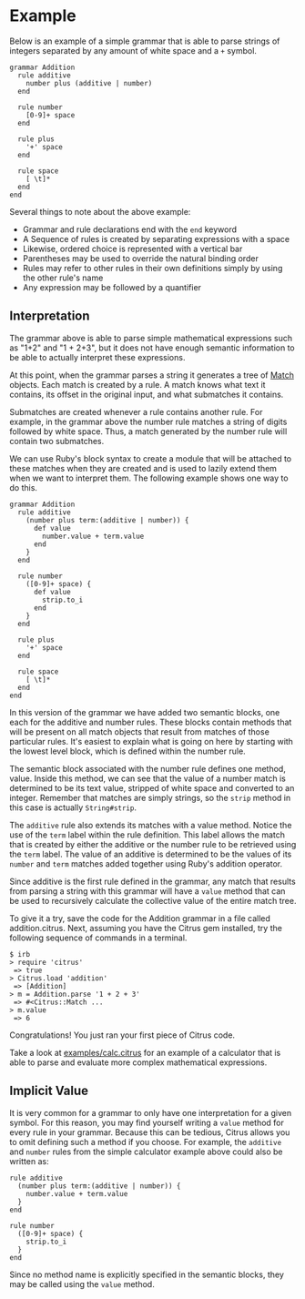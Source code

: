 # Example


Below is an example of a simple grammar that is able to parse strings of
integers separated by any amount of white space and a `+` symbol.

    grammar Addition
      rule additive
        number plus (additive | number)
      end

      rule number
        [0-9]+ space
      end

      rule plus
        '+' space
      end

      rule space
        [ \t]*
      end
    end

Several things to note about the above example:

* Grammar and rule declarations end with the `end` keyword
* A Sequence of rules is created by separating expressions with a space
* Likewise, ordered choice is represented with a vertical bar
* Parentheses may be used to override the natural binding order
* Rules may refer to other rules in their own definitions simply by using the
  other rule's name
* Any expression may be followed by a quantifier

## Interpretation

The grammar above is able to parse simple mathematical expressions such as "1+2"
and "1 + 2+3", but it does not have enough semantic information to be able to
actually interpret these expressions.

At this point, when the grammar parses a string it generates a tree of
[Match](api/classes/Citrus/Match.html) objects. Each match is created by a rule.
A match knows what text it contains, its offset in the original input, and what
submatches it contains.

Submatches are created whenever a rule contains another rule. For example, in
the grammar above the number rule matches a string of digits followed by white
space. Thus, a match generated by the number rule will contain two submatches.

We can use Ruby's block syntax to create a module that will be attached to these
matches when they are created and is used to lazily extend them when we want to
interpret them. The following example shows one way to do this.

    grammar Addition
      rule additive
        (number plus term:(additive | number)) {
          def value
            number.value + term.value
          end
        }
      end

      rule number
        ([0-9]+ space) {
          def value
            strip.to_i
          end
        }
      end

      rule plus
        '+' space
      end

      rule space
        [ \t]*
      end
    end

In this version of the grammar we have added two semantic blocks, one each for
the additive and number rules. These blocks contain methods that will be present
on all match objects that result from matches of those particular rules. It's
easiest to explain what is going on here by starting with the lowest level
block, which is defined within the number rule.

The semantic block associated with the number rule defines one method, value.
Inside this method, we can see that the value of a number match is determined to
be its text value, stripped of white space and converted to an integer. Remember
that matches are simply strings, so the `strip` method in this case is actually
`String#strip`.

The `additive` rule also extends its matches with a value method. Notice the use
of the `term` label within the rule definition. This label allows the match that
is created by either the additive or the number rule to be retrieved using the
`term` label. The value of an additive is determined to be the values of its
`number` and `term` matches added together using Ruby's addition operator.

Since additive is the first rule defined in the grammar, any match that results
from parsing a string with this grammar will have a `value` method that can be
used to recursively calculate the collective value of the entire match tree.

To give it a try, save the code for the Addition grammar in a file called
addition.citrus. Next, assuming you have the Citrus gem installed, try the
following sequence of commands in a terminal.

    $ irb
    > require 'citrus'
     => true
    > Citrus.load 'addition'
     => [Addition]
    > m = Addition.parse '1 + 2 + 3'
     => #<Citrus::Match ...
    > m.value
     => 6

Congratulations! You just ran your first piece of Citrus code.

Take a look at 
[examples/calc.citrus](http://github.com/mjijackson/citrus/blob/master/examples/calc.citrus)
for an example of a calculator that is able to parse and evaluate more complex 
mathematical expressions.

## Implicit Value

It is very common for a grammar to only have one interpretation for a given
symbol. For this reason, you may find yourself writing a `value` method for
every rule in your grammar. Because this can be tedious, Citrus allows you to
omit defining such a method if you choose. For example, the `additive` and
`number` rules from the simple calculator example above could also be written
as:

    rule additive
      (number plus term:(additive | number)) {
        number.value + term.value
      }
    end

    rule number
      ([0-9]+ space) {
        strip.to_i
      }
    end

Since no method name is explicitly specified in the semantic blocks, they may be 
called using the `value` method.

